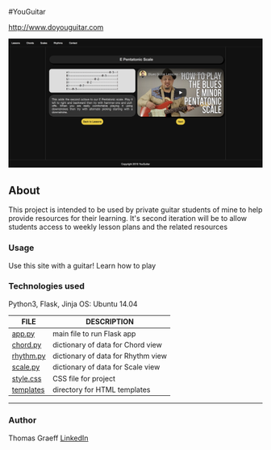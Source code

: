 #YouGuitar

http://www.doyouguitar.com

![YouGuitar screenshot](https://github.com/graefft/YouGuitar/blob/master/web_flask/static/images/YouGuitar_SS.png)

## About
This project is intended to be used by private guitar students of mine 
to help provide resources for their learning.
It's second iteration will be to allow students access to weekly lesson plans and the related resources


### Usage
Use this site with a guitar! Learn how to play


### Technologies used
Python3, Flask, Jinja
OS: Ubuntu 14.04

FILE | DESCRIPTION
----|----
[app.py](web_flask/app.py) | main file to run Flask app
[chord.py](web_flask/chord.py) | dictionary of data for Chord view
[rhythm.py](web_flask/rhythm.py) | dictionary of data for Rhythm view
[scale.py](web_flask/scale.py) | dictionary of data for Scale view
[style.css](web_flask/static/style.css) | CSS file for project
[templates](web_flask/templates/) | directory for HTML templates

-------------------------

### Author
Thomas Graeff
[LinkedIn](https://www.linkedin.com/in/thomas-graeff-b3ab4380/)
